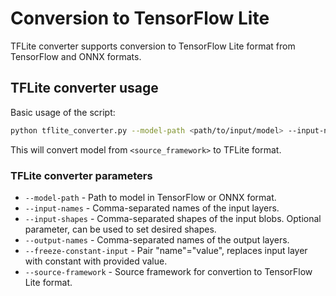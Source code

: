 # Conversion to TensorFlow Lite

TFLite converter supports conversion to TensorFlow Lite format from TensorFlow and ONNX formats.

## TFLite converter usage

Basic usage of the script:

```sh
python tflite_converter.py --model-path <path/to/input/model> --input-names <input_name> --output-names <output_name> --source-framework <source_framework>
```

This will convert model from `<source_framework>` to TFLite format.

### TFLite converter parameters

- `--model-path` - Path to model in TensorFlow or ONNX format.
- `--input-names` - Comma-separated names of the input layers.
- `--input-shapes` - Comma-separated shapes of the input blobs. Optional parameter, can be used to set desired shapes.
- `--output-names` - Comma-separated names of the output layers.
- `--freeze-constant-input` - Pair "name"="value", replaces input layer with constant with provided value.
- `--source-framework` - Source framework for convertion to TensorFlow Lite format.
